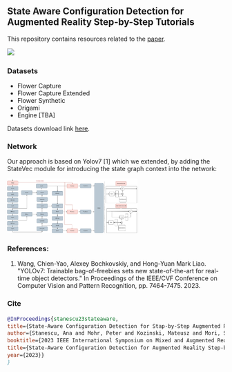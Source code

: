 ## State Aware Configuration Detection for Augmented Reality Step-by-Step Tutorials

This repository contains resources related to the [paper](https://immersive-technology-lab.github.io/projects/stateawareconfigdetection/assets/ismar23_stanescu.pdf).

<p float="left">
  <img src="ar_demo_4.gif" width="300" />
</p>

### Datasets

- Flower Capture
- Flower Capture Extended
- Flower Synthetic
- Origami
- Engine [TBA]

Datasets download link [here](https://files.icg.tugraz.at/d/1b4721097aa3422db051/).

### Network

Our approach is based on Yolov7 [1] which we extended, by adding the StateVec module for introducing the state graph context into the network:

<img src="arch.png" width=60% height=60%>


### References:
1. Wang, Chien-Yao, Alexey Bochkovskiy, and Hong-Yuan Mark Liao. "YOLOv7: Trainable bag-of-freebies sets new state-of-the-art for real-time object detectors." In Proceedings of the IEEE/CVF Conference on Computer Vision and Pattern Recognition, pp. 7464-7475. 2023.


### Cite
```bibtex
@InProceedings{stanescu23stateaware,
title={State-Aware Configuration Detection for Stap-by-Step Augmented Reality Tutorials},
author={Stanescu, Ana and Mohr, Peter and Kozinski, Mateusz and Mori, Shohei and Schmalstieg, Dieter and Kalkofen, Denis},
booktitle={2023 IEEE International Symposium on Mixed and Augmented Reality (ISMAR)}, 
title={State-Aware Configuration Detection for Augmented Reality Step-by-Step Tutorials}, 
year={2023}}
}
```
